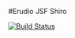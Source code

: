 #Erudio JSF Shiro

[![Build Status](https://travis-ci.org/leandrocgsi/erudio-jsf-shiro-jee.svg?branch=master)](https://travis-ci.org/leandrocgsi/erudio-jsf-shiro-jee)